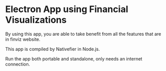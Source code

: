 # Electron App using Financial Visualizations

By using this app, you are able to take benefit from all the features that are in finviz website.

This app is compiled by Nativefier in Node.js.

Run the app both portable and standalone, only needs an internet connection.